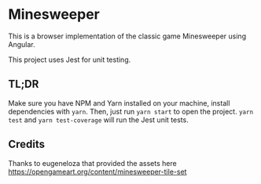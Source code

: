 # Minesweeper

This is a browser implementation of the classic game Minesweeper using Angular.

This project uses Jest for unit testing.


## TL;DR

Make sure you have NPM and Yarn installed on your machine, install dependencies with `yarn`. Then, just run `yarn start` to open the project. `yarn test` and `yarn test-coverage` will run the Jest unit tests.

## Credits

Thanks to eugeneloza that provided the assets here https://opengameart.org/content/minesweeper-tile-set
